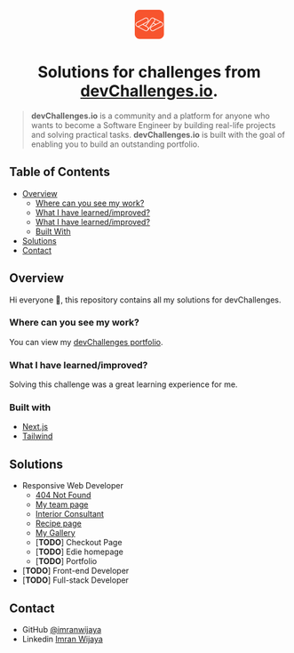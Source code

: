 <div align="center">
  
  ![icon](https://raw.githubusercontent.com/imranwijaya/devchallenges/main/src/app/icon.png)

</div>

<div align="center"><h1>Solutions for challenges from <a href="http://devchallenges.io">devChallenges.io</a>.</h1></div>

> **devChallenges.io** is a community and a platform for anyone who wants to become a Software Engineer by building real-life projects and solving practical tasks. **devChallenges.io** is built with the goal of enabling you to build an outstanding portfolio.

## Table of Contents

- [Overview](#overview)
  - [Where can you see my work?](#where-can-you-see-my-work)
  - [What I have learned/improved?](#where-can-you-see-my-work)
  - [What I have learned/improved?](#what-i-have-learnedimproved)
  - [Built With](#built-with)
- [Solutions](#solutions)
- [Contact](#contact)

## Overview

Hi everyone 👋, this repository contains all my solutions for devChallenges.

### Where can you see my work?

You can view my [devChallenges portfolio](https://devchallenges.io/portfolio/imranwijaya).

### What I have learned/improved?

Solving this challenge was a great learning experience for me.

### Built with

- [Next.js](https://nextjs.org/)
- [Tailwind](https://tailwindcss.com/)

## Solutions

- Responsive Web Developer
  - [404 Not Found](https://github.com/imranwijaya/devchallenges/blob/main/app/%28responsive-web-developer%29/404-not-found/page.tsx)
  - [My team page](https://github.com/imranwijaya/devchallenges/blob/main/app/%28responsive-web-developer%29/my-team-page/page.tsx)
  - [Interior Consultant](https://github.com/imranwijaya/devchallenges/blob/main/app/%28responsive-web-developer%29/interior-consultant/page.tsx)
  - [Recipe page](https://github.com/imranwijaya/devchallenges/blob/main/app/%28responsive-web-developer%29/recipe-page/page.tsx)
  - [My Gallery](https://github.com/imranwijaya/devchallenges/blob/main/app/%28responsive-web-developer%29/my-gallery/page.tsx)
  - [**TODO**] Checkout Page
  - [**TODO**] Edie homepage
  - [**TODO**] Portfolio
- [**TODO**] Front-end Developer
- [**TODO**] Full-stack Developer

## Contact

- GitHub [@imranwijaya](https://github.com/imranwijaya)
- Linkedin [Imran Wijaya](https://www.linkedin.com/in/imranwijaya)
